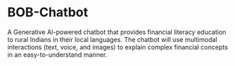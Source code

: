 # BOB-Chatbot
A Generative AI-powered chatbot that provides financial literacy education to rural Indians in their local languages. The chatbot will use multimodal interactions (text, voice, and images) to explain complex financial concepts in an easy-to-understand manner.
